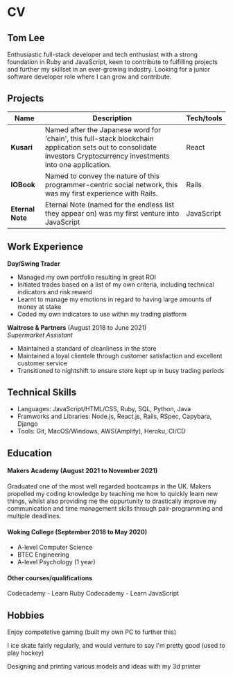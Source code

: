 # CV

## Tom Lee

Enthusiastic full-stack developer and tech enthusiast with a strong foundation in Ruby and JavaScript, keen to contribute to fulfilling projects and further my skillset in an ever-growing industry. Looking for a junior software developer role where I can grow and contribute.

## Projects

| Name             | Description                                                         | Tech/tools     |
| ---------------- | ------------------------------------------------------------------- | -------------- |
| **Kusari**       | Named after the Japanese word for 'chain', this full-stack blockchain application sets out to consolidate investors Cryptocurrency investments into one application. | React | Django | PostgreSQL | SCSS | Multiple APIs to retrieve coin info |
| **IOBook**       | Named to convey the nature of this programmer-centric social network, this was my first experience with Rails.  | Rails | Rspec | OmniAuth | Devise | PostgreSQL | CSS |
| **Eternal Note** | Eternal Note (named for the endless list they appear on) was my first venture into JavaScript | JavaScript | PostgreSQL | SCSS |

## Work Experience

**Day/Swing Trader**
- Managed my own portfolio resulting in great ROI
- Initiated trades based on a list of my own criteria, including technical indicators and risk:reward
- Learnt to manage my emotions in regard to having large amounts of money at stake
- Coded my own indicators to use within my trading platform

**Waitrose & Partners** (August 2018 to June 2021)  
_Supermarket Assistant_

- Maintained a standard of cleanliness in the store
- Maintained a loyal clientele through customer satisfaction and excellent customer service
- Transitioned to nightshift to ensure store kept up in busy trading periods

## Technical Skills

- Languages: JavaScript/HTML/CSS, Ruby, SQL, Python, Java
- Framworks and Libraries: Node.js, React.js, Rails, RSpec, Capybara, Django
- Tools: Git, MacOS/Windows, AWS(Amplify), Heroku, CI/CD

## Education

#### Makers Academy (August 2021 to November 2021)

Graduated one of the most well regarded bootcamps in the UK. Makers propelled my coding knowledge by teaching me how to quickly learn new things, whilst also providing me the oppurtunity to drastically improve my communication and time management skills through pair-programming and multiple deadlines.

#### Woking College (September 2018 to May 2020)

- A-level Computer Science
- BTEC Engineering
- A-level Psychology (1 year)

#### Other courses/qualifications

Codecademy - Learn Ruby
Codecademy - Learn JavaScript

## Hobbies

Enjoy competetive gaming (built my own PC to further this)

I ice skate fairly regularly, and would venture to say I'm pretty good (used to play hockey)

Designing and printing various models and ideas with my 3d printer
